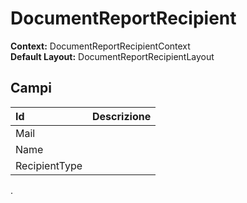 # DocumentReportRecipient

**Context:** DocumentReportRecipientContext  
**Default Layout:** DocumentReportRecipientLayout

## Campi

| Id | Descrizione |
| :--- | :--- |
| Mail |  |
| Name |  |
| RecipientType |  |

.